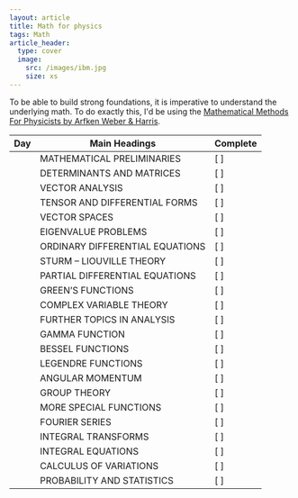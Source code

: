 ```yaml
---
layout: article
title: Math for physics
tags: Math
article_header:
  type: cover
  image:
    src: /images/ibm.jpg
    size: xs
---
```


To be able to build strong foundations, it is imperative to understand the underlying math. To do exactly this, I'd be using the [Mathematical Methods For Physicists by Arfken Weber & Harris](https://www.amazon.in/s?k=mathematical+methods+for+physicists&adgrpid=1327112142208717&hvadid=82944779185731&hvbmt=be&hvdev=c&hvlocphy=149547&hvnetw=o&hvqmt=e&hvtargid=kwd-82945386912940%3Aloc-90&hydadcr=23577_2291778&msclkid=bf855bc750281ffe12293d2ba834a88f&tag=msndeskstdin-21&ref=pd_sl_9j551xo7f6_e).






| Day | Main Headings                       | Complete |
|-----|-------------------------------------|----------|
|     | MATHEMATICAL PRELIMINARIES         | [ ]      |
|     | DETERMINANTS AND MATRICES           | [ ]      |
|     | VECTOR ANALYSIS                     | [ ]      |
|     | TENSOR AND DIFFERENTIAL FORMS      | [ ]      |
|     | VECTOR SPACES                       | [ ]      |
|     | EIGENVALUE PROBLEMS                | [ ]      |
|     | ORDINARY DIFFERENTIAL EQUATIONS     | [ ]      |
|     | STURM – LIOUVILLE THEORY           | [ ]      |
|     | PARTIAL DIFFERENTIAL EQUATIONS      | [ ]      |
|     | GREEN’S FUNCTIONS                   | [ ]      |
|     | COMPLEX VARIABLE THEORY             | [ ]      |
|     | FURTHER TOPICS IN ANALYSIS         | [ ]      |
|     | GAMMA FUNCTION                      | [ ]      |
|     | BESSEL FUNCTIONS                    | [ ]      |
|     | LEGENDRE FUNCTIONS                  | [ ]      |
|     | ANGULAR MOMENTUM                   | [ ]      |
|     | GROUP THEORY                        | [ ]      |
|     | MORE SPECIAL FUNCTIONS              | [ ]      |
|     | FOURIER SERIES                      | [ ]      |
|     | INTEGRAL TRANSFORMS                | [ ]      |
|     | INTEGRAL EQUATIONS                  | [ ]      |
|     | CALCULUS OF VARIATIONS             | [ ]      |
|     | PROBABILITY AND STATISTICS          | [ ]      |


